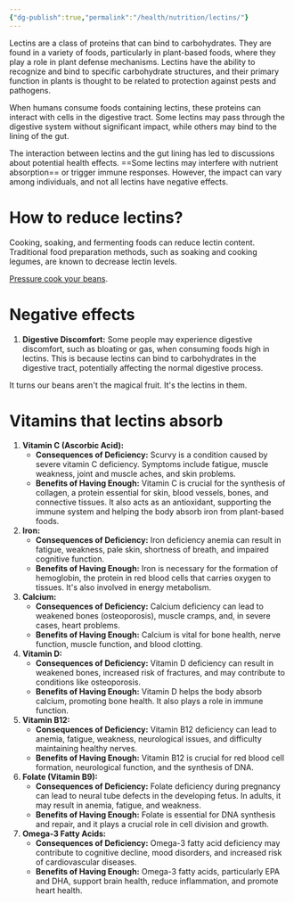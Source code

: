 ```yaml
---
{"dg-publish":true,"permalink":"/health/nutrition/lectins/"}
---
```



Lectins are a class of proteins that can bind to carbohydrates. They are found in a variety of foods, particularly in plant-based foods, where they play a role in plant defense mechanisms. Lectins have the ability to recognize and bind to specific carbohydrate structures, and their primary function in plants is thought to be related to protection against pests and pathogens.

When humans consume foods containing lectins, these proteins can interact with cells in the digestive tract. Some lectins may pass through the digestive system without significant impact, while others may bind to the lining of the gut.

The interaction between lectins and the gut lining has led to discussions about potential health effects. ==Some lectins may interfere with nutrient absorption== or trigger immune responses. However, the impact can vary among individuals, and not all lectins have negative effects.

# How to reduce lectins?

Cooking, soaking, and fermenting foods can reduce lectin content. Traditional food preparation methods, such as soaking and cooking legumes, are known to decrease lectin levels.

[Pressure cook your beans](https://youtu.be/ZemkG6Vj7hc?si=gMFjH9fbIuYlMrNl&t=3514).

# Negative effects

1. **Digestive Discomfort:** Some people may experience digestive discomfort, such as bloating or gas, when consuming foods high in lectins. This is because lectins can bind to carbohydrates in the digestive tract, potentially affecting the normal digestive process.

It turns our beans aren't the magical fruit. It's the lectins in them.

# Vitamins that lectins absorb

1. **Vitamin C (Ascorbic Acid):**
    - **Consequences of Deficiency:** Scurvy is a condition caused by severe vitamin C deficiency. Symptoms include fatigue, muscle weakness, joint and muscle aches, and skin problems.
    - **Benefits of Having Enough:** Vitamin C is crucial for the synthesis of collagen, a protein essential for skin, blood vessels, bones, and connective tissues. It also acts as an antioxidant, supporting the immune system and helping the body absorb iron from plant-based foods.
2. **Iron:**
    - **Consequences of Deficiency:** Iron deficiency anemia can result in fatigue, weakness, pale skin, shortness of breath, and impaired cognitive function.
    - **Benefits of Having Enough:** Iron is necessary for the formation of hemoglobin, the protein in red blood cells that carries oxygen to tissues. It's also involved in energy metabolism.
3. **Calcium:**
    - **Consequences of Deficiency:** Calcium deficiency can lead to weakened bones (osteoporosis), muscle cramps, and, in severe cases, heart problems.
    - **Benefits of Having Enough:** Calcium is vital for bone health, nerve function, muscle function, and blood clotting.
4. **Vitamin D:**
    - **Consequences of Deficiency:** Vitamin D deficiency can result in weakened bones, increased risk of fractures, and may contribute to conditions like osteoporosis.
    - **Benefits of Having Enough:** Vitamin D helps the body absorb calcium, promoting bone health. It also plays a role in immune function.
5. **Vitamin B12:**
    - **Consequences of Deficiency:** Vitamin B12 deficiency can lead to anemia, fatigue, weakness, neurological issues, and difficulty maintaining healthy nerves.
    - **Benefits of Having Enough:** Vitamin B12 is crucial for red blood cell formation, neurological function, and the synthesis of DNA.
6. **Folate (Vitamin B9):**
    - **Consequences of Deficiency:** Folate deficiency during pregnancy can lead to neural tube defects in the developing fetus. In adults, it may result in anemia, fatigue, and weakness.
    - **Benefits of Having Enough:** Folate is essential for DNA synthesis and repair, and it plays a crucial role in cell division and growth.
7. **Omega-3 Fatty Acids:**
    - **Consequences of Deficiency:** Omega-3 fatty acid deficiency may contribute to cognitive decline, mood disorders, and increased risk of cardiovascular diseases.
    - **Benefits of Having Enough:** Omega-3 fatty acids, particularly EPA and DHA, support brain health, reduce inflammation, and promote heart health.